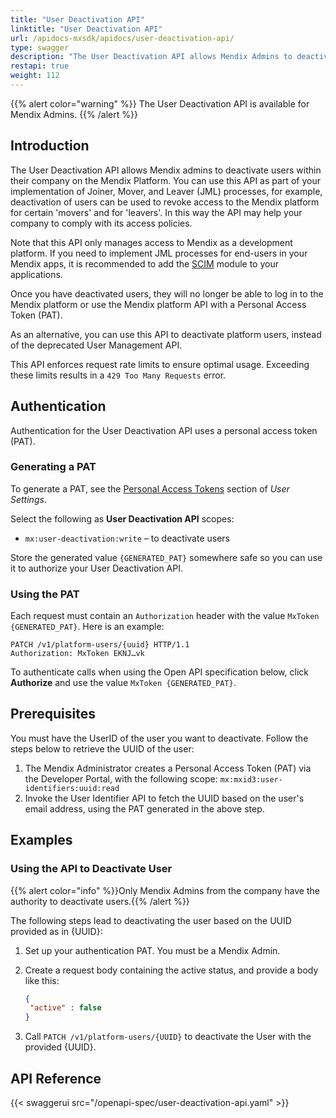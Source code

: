 ```yaml
---
title: "User Deactivation API"
linktitle: "User Deactivation API"
url: /apidocs-mxsdk/apidocs/user-deactivation-api/
type: swagger
description: "The User Deactivation API allows Mendix Admins to deactivate users within their company on the Mendix Platform."
restapi: true
weight: 112
---
```


{{% alert color="warning" %}}
The User Deactivation API is available for Mendix Admins.
{{% /alert %}}

## Introduction

The User Deactivation API allows Mendix admins to deactivate users within their company on the Mendix Platform. You can use this API as part of your implementation of Joiner, Mover, and Leaver (JML) processes, for example, deactivation of users can be used to revoke access to the Mendix platform for certain 'movers' and for 'leavers'. In this way the API may help your company to comply with its access policies.

Note that this API only manages access to Mendix as a development platform. If you need to implement JML processes for end-users in your Mendix apps, it is recommended to add the [SCIM](/appstore/modules/scim/) module to your applications.

Once you have deactivated users, they will no longer be able to log in to the Mendix platform or use the Mendix platform API with a Personal Access Token (PAT).

As an alternative, you can use this API to deactivate platform users, instead of the deprecated User Management API.

This API enforces request rate limits to ensure optimal usage. Exceeding these limits results in a `429 Too Many Requests` error.

## Authentication

Authentication for the User Deactivation API uses a personal access token (PAT).

### Generating a PAT

To generate a PAT, see the [Personal Access Tokens](/mendix-profile/user-settings/#pat) section of *User Settings*.

Select the following as **User Deactivation API** scopes:

* `mx:user-deactivation:write` – to deactivate users

Store the generated value `{GENERATED_PAT}` somewhere safe so you can use it to authorize your User Deactivation API.

### Using the PAT

Each request must contain an `Authorization` header with the value `MxToken {GENERATED_PAT}`. Here is an example:

```http
PATCH /v1/platform-users/{uuid} HTTP/1.1
Authorization: MxToken EKNJ…vk
```

To authenticate calls when using the Open API specification below, click **Authorize** and use the value `MxToken {GENERATED_PAT}`.

## Prerequisites

You must have the UserID of the user you want to deactivate. Follow the steps below to retrieve the UUID of the user:

1. The Mendix Administrator creates a Personal Access Token (PAT) via the Developer Portal, with the following scope:
`mx:mxid3:user-identifiers:uuid:read`
2. Invoke the User Identifier API to fetch the UUID based on the user's email address, using the PAT generated in the above step.

## Examples

### Using the API to Deactivate User

{{% alert color="info" %}}Only Mendix Admins from the company have the authority to deactivate users.{{% /alert %}}

The following steps lead to deactivating the user based on the UUID provided as in {UUID}:

1. Set up your authentication PAT. You must be a Mendix Admin.
1. Create a request body containing the active status, and provide a body like this:

    ```json
    {
     "active" : false
    }
    ```

1. Call `PATCH /v1/platform-users/{UUID}` to deactivate the User with the provided {UUID}.

## API Reference

{{< swaggerui src="/openapi-spec/user-deactivation-api.yaml" >}}
